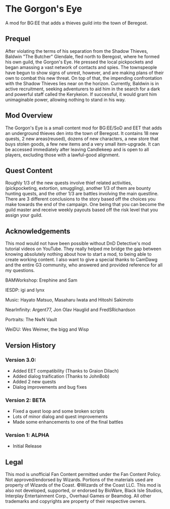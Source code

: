 # The Gorgon's Eye
A mod for BG:EE that adds a thieves guild into the town of Beregost.
<h2>Prequel</h2>
<p>After violating the terms of his separation from the Shadow Thieves, Baldwin
"The Butcher" Glendale, fled north to Beregost, where he formed his own guild,
the Gorgon's Eye. He pressed the local pickpockets and began amassing a vast
network of contacts and spies. The townspeople have begun to show signs of
unrest, however, and are making plans of their own to combat this new threat.
On top of that, the impending confrontation with the Shadow Thieves lies near
on the horizon. Currently, Baldwin is in active recruitment, seeking
adventurers to aid him in the search for a dark and powerful staff called the
Kerykeion. If successful, it would grant him unimaginable power, allowing
nothing to stand in his way.</p>

<h2>Mod Overview</h2>
<p>The Gorgon's Eye is a small content mod for BG:EE/SoD and EET that adds an
underground thieves den into the town of Beregost. It contains 18 new quests,
2 new areas(reused), dozens of new characters, a new store that buys stolen
goods, a few new items and a very small item-upgrade. It can be accessed
immediately after leaving Candlekeep and is open to all players, excluding
those with a lawful-good alignment.</p>

<h2>Quest Content</h2>
<p>Roughly 1/3 of the new quests involve thief related activities, (pickpocketing,
extortion, smuggling), another 1/3 of them are bounty hunting quests, and the
other 1/3 are battles involving the main questline. There are 3 different
conclusions to the story based off the choices you make towards the end of the
campaign. One being that you can become the guild master and receive weekly
payouts based off the risk level that you assign your guild.</p>

<h2>Acknowledgements</h2>
<p>This mod would not have been possible without DnD Detective's mod tutorial 
videos on YouTube. They really helped me bridge the gap between knowing
absolutely nothing about how to start a mod, to being able to create working
content. I also want to give a special thanks to CamDawg and the entire G3 community,
who answered and provided reference for all my questions.</p>

BAMWorkshop: Erephine and Sam

IESDP: igi and lynx

Music: Hayato Matsuo, Masaharu Iwata and Hitoshi Sakimoto

NearInfinity: Argent77, Jon Olav Hauglid and FredSRichardson

Portraits: The NwN Vault  

WeiDU: Wes Weimer, the bigg and Wisp

<h2>Version History</h2>
<h3>Version 3.0:</h3>
<ul>
  <li>Added EET compatibility (Thanks to Graion Dilach)</li>
  <li>Added dialog traification (Thanks to JohnBob)</li>
  <li>Added 2 new quests</li>
  <li>Dialog improvements and bug fixes</li>
 </ul>
 
<h3>Version 2: BETA</h3>
<ul>
  <li>Fixed a quest loop and some broken scripts</li>
  <li>Lots of minor dialog and quest improvements</li>
  <li>Made some enhancements to one of the final battles</li>
 </ul>

<h3>Version 1: ALPHA</h3>
<ul>
  <li>Initial Release</li>
</ul>

<h2>Legal</h2>
<p>This mod is unofficial Fan Content permitted under the Fan Content Policy. Not
approved/endorsed by Wizards. Portions of the materials used are property of
Wizards of the Coast. ©Wizards of the Coast LLC. This mod is also not
developed, supported, or endorsed by BioWare, Black Isle Studios, Interplay
Entertainment Corp., Overhaul Games or Beamdog. All other trademarks and
copyrights are property of their respective owners.</p>
